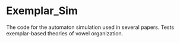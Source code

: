 # Exemplar_Sim
The code for the automaton simulation used in several papers. Tests exemplar-based theories of vowel organization.
